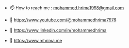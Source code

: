 - 📫 How to reach me : mohammed.hrima1998@gmail.com <br /> <br />
- :red_circle: https://www.youtube.com/@mohammedhrima7976 <br /> <br />
- :briefcase: https://www.linkedin.com/in/mohammedhrima <br /> <br />
- :link: https://www.mhrima.me <br /> <br />
